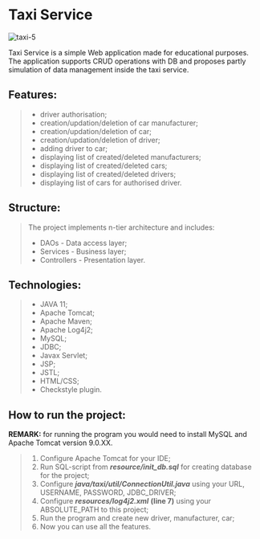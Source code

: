 # Taxi Service
![taxi-5](https://user-images.githubusercontent.com/92114777/161527495-69858e04-6f28-416d-8fbd-a522909d4499.jpg)

Taxi Service is a simple Web application made for educational purposes. The application supports CRUD operations 
with DB and proposes partly simulation of data management inside the taxi service.

## Features:
>* driver authorisation;
>* creation/updation/deletion of car manufacturer;
>* creation/updation/deletion of car;
>* creation/updation/deletion of driver;
>* adding driver to car;
>* displaying list of created/deleted manufacturers;
>* displaying list of created/deleted cars;
>* displaying list of created/deleted drivers;
>* displaying list of cars for authorised driver.
## Structure:
>The project implements n-tier architecture and includes:
>* DAOs - Data access layer;
>* Services - Business layer;
>* Controllers - Presentation layer.
## Technologies:
>* JAVA 11;
>* Apache Tomcat;
>* Apache Maven;
>* Apache Log4j2;
>* MySQL;
>* JDBC;
>* Javax Servlet;
>* JSP;
>* JSTL;
>* HTML/CSS;
>* Checkstyle plugin.
## How to run the project:
<strong>REMARK:</strong> for running the program you would need to install MySQL and Apache Tomcat version 9.0.XX.
>1. Configure Apache Tomcat for your IDE;
>2. Run SQL-script from <strong><em>resource/init_db.sql</em></strong> for creating database for the project;
>3. Configure <strong><em>java/taxi/util/ConnectionUtil.java</em></strong> using your URL, USERNAME, PASSWORD, JDBC_DRIVER;
>4. Configure <strong><em>resources/log4j2.xml</em></strong> <strong>(line 7)</strong> using your ABSOLUTE_PATH to this project;
>5. Run the program and create new driver, manufacturer, car;
>6. Now you can use all the features.
